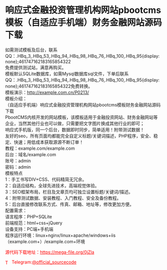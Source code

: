 # 响应式金融投资管理机构网站pbootcms模板（自适应手机端）财务金融网站源码下载

如需测试模板及后台，联系QQ：.HBq_3,.HBq_53,.HBq_94,.HBq_98,.HBq_76,.HBq_100,.HBq_95{display:none};461747162183165854322<br>免费提供测试站，满意再购买。<br>模板默认SQLite数据库，如需Mysql数据库sql文件，下单后联系QQ：.HBq_3,.HBq_53,.HBq_94,.HBq_98,.HBq_76,.HBq_100,.HBq_95{display:none};461747162183165854322免费转换。<br>模板演示：http://example.com.cn/P0213/<br>模板介绍：<br>（自适应手机端）响应式金融投资管理机构网站pbootcms模板财务金融网站源码下载<br>PbootCMS内核开发的网站模板，该模板适用于金融投资网站、财务金融网站等企业，当然其他行业也可以做，只需要把文字图片换成其他行业的即可；<br>响应式手机版，同一个后台，数据即时同步，简单适用！附带测试数据！<br>友好的seo，所有页面均都能完全自定义标题/关键词描述，PHP程序，安全、稳定、快速；用低成本获取源源不断订单！<br>教程：example.com/example.com<br>后台：域名/example.com<br>账号：admin<br>密码：admin<br>模板特点<br>1：手工书写DIV+CSS、代码精简无冗余。<br>2：自适应结构，全球先进技术，高端视觉体验。<br>3：SEO框架布局，栏目及文章页均可独立设置标题/关键词/描述。<br>4：附带测试数据、安装教程、入门教程、安全及备份教程。<br>5：后台直接修改联系方式、传真、邮箱、地址等，修改更加方便。<br>配置需求：<br>语言程序：PHP+SQLite<br>前端规范：html+css+jQuery<br>设备支持：PC端+手机端<br>程序运行环境：linux+nginx/linux+apache/windows+iis（example.com+）/example.com+环境<br>


<p style="color: red;">源代码下载地址：<a href="https://mega-file.org/0jZla" style="color: red;">https://mega-file.org/0jZla</a></p><p style="color: red;"><img src="https://cdn-icons-png.flaticon.com/512/2111/2111646.png" alt="Telegram Icon" style="width: 16px; vertical-align: middle; margin-right: 5px;">Telegram:<a href="https://t.me/official_sourcecode" style="color: red;">@official_sourcecode</a></p>